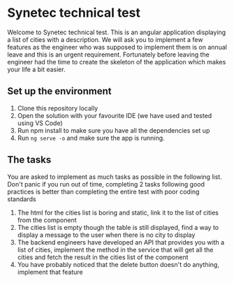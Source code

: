 # Synetec technical test

Welcome to Synetec technical test. This is an angular application displaying a list of cities with a description. We will ask you to implement a few features as the engineer who was supposed to implement them is on annual leave and this is an urgent requirement. Fortunately before leaving the engineer had the time to create the skeleton of the application which makes your life a bit easier.

## Set up the environment

1. Clone this repository locally
2. Open the solution with your favourite IDE (we have used and tested using VS Code)
3. Run npm install to make sure you have all the dependencies set up
4. Run `ng serve -o` and make sure the app is running.

## The tasks

You are asked to implement as much tasks as possible in the following list. Don't panic if you run out of time, completing 2 tasks following good practices is better than completing the entire test with poor coding standards

1. The html for the cities list is boring and static, link it to the list of cities from the component
2. The cities list is empty though the table is still displayed, find a way to display a message to the user when there is no city to display
3. The backend engineers have developed an API that provides you with a list of cities, implement the method in the service that will get all the cities and fetch the result in the cities list of the component
4. You have probably noticed that the delete button doesn't do anything, implement that feature